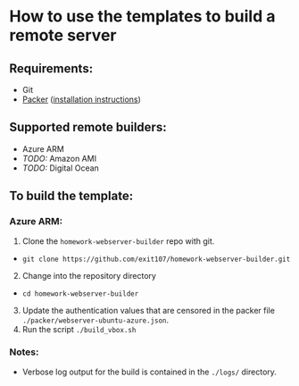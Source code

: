 # How to use the templates to build a remote server

## Requirements:
* Git
* [Packer](https://packer.io/downloads.html) ([installation instructions](https://packer.io/intro/getting-started/install.html##precompiled-binaries))

## Supported remote builders:
* Azure ARM
* _TODO:_ Amazon AMI
* _TODO:_ Digital Ocean

## To build the template:

### Azure ARM:
1. Clone the `homework-webserver-builder` repo with git.
  * `git clone https://github.com/exit107/homework-webserver-builder.git`
2. Change into the repository directory
  * `cd homework-webserver-builder`
3. Update the authentication values that are censored in the packer file `./packer/webserver-ubuntu-azure.json`.
4. Run the script `./build_vbox.sh`

### Notes:
* Verbose log output for the build is contained in the `./logs/` directory.
